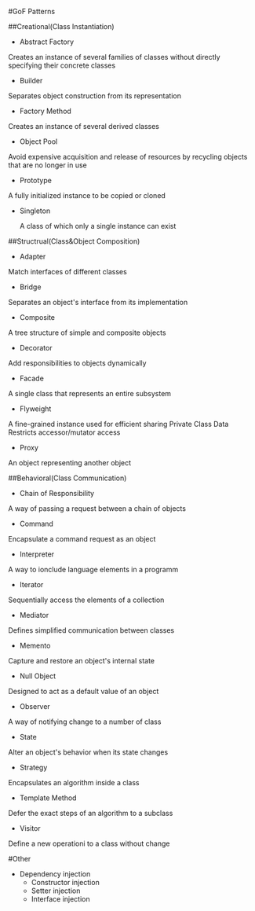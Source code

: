 #GoF Patterns

##Creational(Class Instantiation)

- Abstract Factory

Creates an instance of several families of classes without directly
specifying their concrete classes

- Builder

Separates object construction from its representation

- Factory Method

Creates an instance of several derived classes

- Object Pool

Avoid expensive acquisition and release of resources by recycling objects that are no longer in use

- Prototype

A fully initialized instance to be copied or cloned

- Singleton

    A class of which only a single instance can exist

##Structrual(Class&Object Composition)

- Adapter

Match interfaces of different classes

- Bridge

Separates an object's interface from its implementation

- Composite

A tree structure of simple and composite objects

- Decorator

Add responsibilities to objects dynamically

- Facade

A single class that represents an entire subsystem

- Flyweight

A fine-grained instance used for efficient sharing
Private Class Data
Restricts accessor/mutator access

- Proxy

An object representing another object

##Behavioral(Class Communication)

- Chain of Responsibility

A way of passing a request between a chain of objects

- Command

Encapsulate a command request as an object

- Interpreter

A way to ionclude language elements in a programm

- Iterator

Sequentially access the elements of a collection

- Mediator

Defines simplified communication between classes

- Memento

Capture and restore an object's internal state

- Null Object

Designed to act as a default value of an object

- Observer

A way of notifying change to a number of class

- State

Alter an object's behavior when its state changes

- Strategy

Encapsulates an algorithm inside a class

- Template Method

Defer the exact steps of an algorithm to a subclass

- Visitor

Define a new operationi to a class without change

#Other

- Dependency injection
    + Constructor injection
    + Setter injection
    + Interface injection